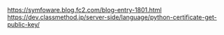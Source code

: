 https://symfoware.blog.fc2.com/blog-entry-1801.html
https://dev.classmethod.jp/server-side/language/python-certificate-get-public-key/

